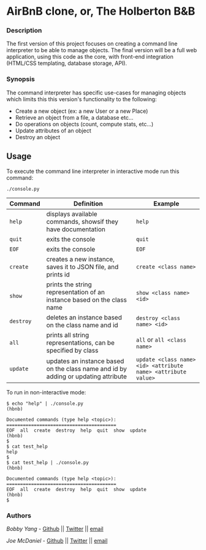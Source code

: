 # AirBnB clone, or, The Holberton B&B

### Description
The first version of this project focuses on creating a command line interpreter to be able to manage objects.
The final version will be a full web application, using this code as the core, with front-end integration (HTML/CSS templating, database storage, API).

### Synopsis
The command interpreter has specific use-cases for managing objects which limits this this version's functionality to the following:
* Create a new object (ex: a new User or a new Place)
* Retrieve an object from a file, a database etc...
* Do operations on objects (count, compute stats, etc...)
* Update attributes of an object
* Destroy an object

## Usage
To execute the command line interpreter in interactive mode run this command:
```
./console.py
```

|   **Command** |  **Definition**						 | **Example**		|
|---------------|--------------------------------------------------------------- |----------------------|
|  `help`	|  displays available commands, showsif they have documentation	 | `help`	       |
|  `quit`	|  exits the console						 | `quit`	       |
|  `EOF` 	|  exits the console						 | `EOF`		       |
|  `create` 	|  creates a new instance, saves it to JSON file, and prints id  | `create <class name>` |
|  `show`	|  prints the string representation of an instance based on the class name	|  `show <class name> <id>` |
|  `destroy`  	|  deletes an instance based on the class name and id		   		| `destroy <class name> <id>` |
|  `all`  	|  prints all string representations, can be specified by class			| `all` or `all <class name>` |
|  `update`	|  updates an instance based on the class name and id by adding or updating attribute | `update <class name> <id> <attribute name> <attribute value>` |


To run in non-interactive mode:
```
$ echo "help" | ./console.py
(hbnb)

Documented commands (type help <topic>):
========================================
EOF  all  create  destroy  help  quit  show  update
(hbnb) 
$
$ cat test_help
help
$
$ cat test_help | ./console.py
(hbnb)

Documented commands (type help <topic>):
========================================
EOF  all  create  destroy  help  quit  show  update
(hbnb) 
$
```

### Authors

*Bobby Yang* - [Github](https://github.com/glyif) || [Twitter](https://twitter.com/bobstermyang) || [email](gaoqing.yang@holbertonschool.com)

*Joe McDaniel* - [Github](https://github.com/joseph-mcdaniel) || [Twitter](https://twitter.com/joe_w_mcdaniel) || [email](joseph.mcdaniel@holbertonschool.com)
